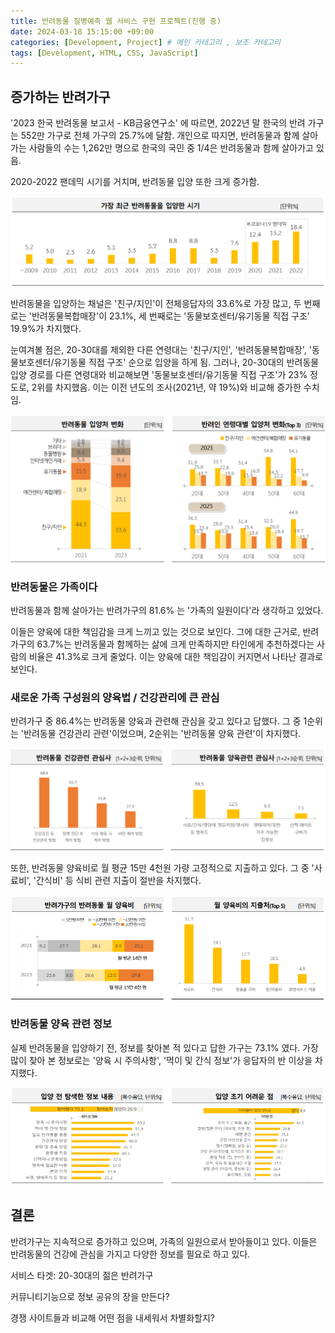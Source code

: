 ```yaml
---
title: 반려동물 질병예측 웹 서비스 구현 프로젝트(진행 중)
date: 2024-03-18 15:15:00 +09:00
categories: [Development, Project] # 메인 카테고리 , 보조 카테고리
tags: [Development, HTML, CSS, JavaScript]
---
```


## 증가하는 반려가구

'2023 한국 반려동물 보고서 - KB금융연구소' 에 따르면, 2022년 말 한국의 반려 가구는 552만 가구로 전체 가구의 25.7%에 달함.
개인으로 따지면, 반려동물과 함께 살아가는 사람들의 수는 1,262만 명으로 한국의 국민 중 1/4은 반려동물과 함께 살아가고 있음.

2020-2022 팬데믹 시기를 거치며, 반려동물 입양 또한 크게 증가함.

![반려동물 입양 추이](../assets/img/posts/2024-03-18-pet-web-service-1.png)

반려동물을 입양하는 채널은 '친구/지인'이 전체응답자의 33.6%로 가장 많고, 두 번째로는 '반려동물복합매장'이 23.1%, 세 번째로는 '동물보호센터/유기동물 직접 구조' 19.9%가 차지했다.

눈여겨볼 점은, 20-30대를 제외한 다른 연령대는 '친구/지인', '반려동물복합매장', '동물보호센터/유기동물 직접 구조' 순으로 입양을 하게 됨.
그러나, 20-30대의 반려동물 입양 경로를 다른 연령대와 비교해보면 '동물보호센터/유기동물 직접 구조'가 23% 정도로, 2위를 차지했음.
이는 이전 년도의 조사(2021년, 약 19%)와 비교해 증가한 수치임.

![반려동물 입양 채널](../assets/img/posts/2024-03-18-pet-web-service-2.png)

### 반려동물은 가족이다

반려동물과 함께 살아가는 반려가구의 81.6% 는 '가족의 일원이다'라 생각하고 있었다.

이들은 양육에 대한 책임감을 크게 느끼고 있는 것으로 보인다.
그에 대한 근거로, 반려가구의 63.7%는 반려동물과 함께하는 삶에 크게 만족하지만 타인에게 추천하겠다는 사람의 비율은 41.3%로 크게 줄었다.
이는 양육에 대한 책임감이 커지면서 나타난 결과로 보인다.

### 새로운 가족 구성원의 양육법 / 건강관리에 큰 관심

반려가구 중 86.4%는 반려동물 양육과 관련해 관심을 갖고 있다고 답했다.
그 중 1순위는 '반려동물 건강관리 관련'이었으며, 2순위는 '반려동물 양육 관련'이 차지했다.

![반려동물 관심 분야](../assets/img/posts/2024-03-18-pet-web-service-3.png)

또한, 반려동물 양육비로 월 평균 15만 4천원 가량 고정적으로 지출하고 있다.
그 중 '사료비', '간식비' 등 식비 관련 지출이 절반을 차지했다.

![반려동물 관련 고정 지출](../assets/img/posts/2024-03-18-pet-web-service-4.png)

### 반려동물 양육 관련 정보

실제 반려동물을 입양하기 전, 정보를 찾아본 적 있다고 답한 가구는 73.1% 였다.
가장 많이 찾아 본 정보로는 '양육 시 주의사항', '먹이 및 간식 정보'가 응답자의 반 이상을 차지했다.

![반려동물 관련 고정 지출](../assets/img/posts/2024-03-18-pet-web-service-5.png)

## 결론

반려가구는 지속적으로 증가하고 있으며, 가족의 일원으로서 받아들이고 있다.
이들은 반려동물의 건강에 관심을 가지고 다양한 정보를 필요로 하고 있다.

서비스 타겟: 20-30대의 젊은 반려가구

커뮤니티기능으로 정보 공유의 장을 만든다?

경쟁 사이트들과 비교해 어떤 점을 내세워서 차별화할지?

<!-- ## 계획 및 진행 현황

HTML/CSS/JS 부터 시작해서 Front end 작업 부터 실시하자.
Back end 작업은 아예 뒤로 밀어두고 진행하자.

1차 목표: 모든 구성 요소를 bootstrap 만을 복사해 구현한 기존 사이트를 직접 만든 코드로 구현해본다.
메인화면, 안구질환 예측, 피부질환 예측, 상품 판매, 게시판까지 총 5가지 사이트를 구현한다.

일단 Git 먼저 공부하고 적극적으로 Git 을 활용해보자!

메인화면 구성 먼저 진행하자!

기본적인 디렉토리 구성
html / css / js / image 네 가지.

파일과 변수명은 camelCase 를 우선시 하며, css 는 BEM 을 사용하자.

HTML Semantic Tag를 사용하자.

먼저, css 내부에는
screens, components 디렉토리를 추가했고 자주 사용하는 것들을 변수화하기 위해 variables.css 를 만듦.
그리고 클론코딩에서 사용한 reset.css 를 추가해주었다.
어디서든 일정한 레이아웃을 보장하기 위함과 내가 편하게 디자인하기 위함.

참고할만한 디자인을 찾아서, 어떻게 구현할지 틀을 잡아두는 것이 좋을 것 같다. -->
